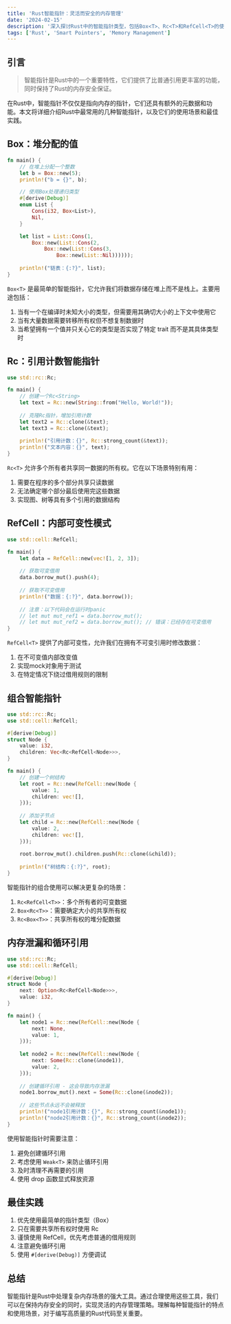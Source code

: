 ```yaml
---
title: 'Rust智能指针：灵活而安全的内存管理'
date: '2024-02-15'
description: '深入探讨Rust中的智能指针类型，包括Box<T>、Rc<T>和RefCell<T>的使用场景和最佳实践。'
tags: ['Rust', 'Smart Pointers', 'Memory Management']
---
```


## 引言

> 智能指针是Rust中的一个重要特性，它们提供了比普通引用更丰富的功能，同时保持了Rust的内存安全保证。

在Rust中，智能指针不仅仅是指向内存的指针，它们还具有额外的元数据和功能。本文将详细介绍Rust中最常用的几种智能指针，以及它们的使用场景和最佳实践。

## Box<T>：堆分配的值

```rust
fn main() {
    // 在堆上分配一个整数
    let b = Box::new(5);
    println!("b = {}", b);

    // 使用Box处理递归类型
    #[derive(Debug)]
    enum List {
        Cons(i32, Box<List>),
        Nil,
    }

    let list = List::Cons(1,
        Box::new(List::Cons(2,
            Box::new(List::Cons(3,
                Box::new(List::Nil))))));
    
    println!("链表：{:?}", list);
}
```

`Box<T>` 是最简单的智能指针，它允许我们将数据存储在堆上而不是栈上。主要用途包括：

1. 当有一个在编译时未知大小的类型，但需要用其确切大小的上下文中使用它
2. 当有大量数据需要转移所有权但不想复制数据时
3. 当希望拥有一个值并只关心它的类型是否实现了特定 trait 而不是其具体类型时

## Rc<T>：引用计数智能指针

```rust
use std::rc::Rc;

fn main() {
    // 创建一个Rc<String>
    let text = Rc::new(String::from("Hello, World!"));
    
    // 克隆Rc指针，增加引用计数
    let text2 = Rc::clone(&text);
    let text3 = Rc::clone(&text);
    
    println!("引用计数：{}", Rc::strong_count(&text));
    println!("文本内容：{}", text);
}
```

`Rc<T>` 允许多个所有者共享同一数据的所有权。它在以下场景特别有用：

1. 需要在程序的多个部分共享只读数据
2. 无法确定哪个部分最后使用完这些数据
3. 实现图、树等具有多个引用的数据结构

## RefCell<T>：内部可变性模式

```rust
use std::cell::RefCell;

fn main() {
    let data = RefCell::new(vec![1, 2, 3]);
    
    // 获取可变借用
    data.borrow_mut().push(4);
    
    // 获取不可变借用
    println!("数据：{:?}", data.borrow());
    
    // 注意：以下代码会在运行时panic
    // let mut mut_ref1 = data.borrow_mut();
    // let mut mut_ref2 = data.borrow_mut(); // 错误：已经存在可变借用
}
```

`RefCell<T>` 提供了内部可变性，允许我们在拥有不可变引用时修改数据：

1. 在不可变值内部改变值
2. 实现mock对象用于测试
3. 在特定情况下绕过借用规则的限制

## 组合智能指针

```rust
use std::rc::Rc;
use std::cell::RefCell;

#[derive(Debug)]
struct Node {
    value: i32,
    children: Vec<Rc<RefCell<Node>>>,
}

fn main() {
    // 创建一个树结构
    let root = Rc::new(RefCell::new(Node {
        value: 1,
        children: vec![],
    }));
    
    // 添加子节点
    let child = Rc::new(RefCell::new(Node {
        value: 2,
        children: vec![],
    }));
    
    root.borrow_mut().children.push(Rc::clone(&child));
    
    println!("树结构：{:?}", root);
}
```

智能指针的组合使用可以解决更复杂的场景：

1. `Rc<RefCell<T>>`：多个所有者的可变数据
2. `Box<Rc<T>>`：需要确定大小的共享所有权
3. `Rc<Box<T>>`：共享所有权的堆分配数据

## 内存泄漏和循环引用

```rust
use std::rc::Rc;
use std::cell::RefCell;

#[derive(Debug)]
struct Node {
    next: Option<Rc<RefCell<Node>>>,
    value: i32,
}

fn main() {
    let node1 = Rc::new(RefCell::new(Node {
        next: None,
        value: 1,
    }));
    
    let node2 = Rc::new(RefCell::new(Node {
        next: Some(Rc::clone(&node1)),
        value: 2,
    }));
    
    // 创建循环引用 - 这会导致内存泄漏
    node1.borrow_mut().next = Some(Rc::clone(&node2));
    
    // 这些节点永远不会被释放
    println!("node1引用计数：{}", Rc::strong_count(&node1));
    println!("node2引用计数：{}", Rc::strong_count(&node2));
}
```

使用智能指针时需要注意：

1. 避免创建循环引用
2. 考虑使用 `Weak<T>` 来防止循环引用
3. 及时清理不再需要的引用
4. 使用 drop 函数显式释放资源

## 最佳实践

1. 优先使用最简单的指针类型（Box<T>）
2. 只在需要共享所有权时使用 Rc<T>
3. 谨慎使用 RefCell<T>，优先考虑普通的借用规则
4. 注意避免循环引用
5. 使用 `#[derive(Debug)]` 方便调试

## 总结

智能指针是Rust中处理复杂内存场景的强大工具。通过合理使用这些工具，我们可以在保持内存安全的同时，实现灵活的内存管理策略。理解每种智能指针的特点和使用场景，对于编写高质量的Rust代码至关重要。